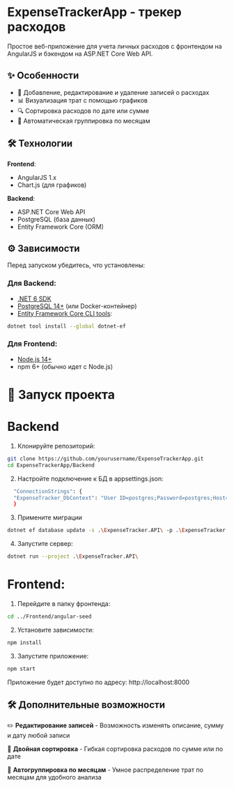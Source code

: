 # ExpenseTrackerApp - трекер расходов

Простое веб-приложение для учета личных расходов с фронтендом на AngularJS и бэкендом на ASP.NET Core Web API.

## ✨ Особенности

- 📝 Добавление, редактирование и удаление записей о расходах
- 📊 Визуализация трат с помощью графиков
- 🔍 Сортировка расходов по дате или сумме
- 📅 Автоматическая группировка по месяцам

## 🛠 Технологии

**Frontend**:
- AngularJS 1.x
- Chart.js (для графиков)

**Backend**:
- ASP.NET Core Web API
- PostgreSQL (база данных)
- Entity Framework Core (ORM)

## ⚙️ Зависимости

Перед запуском убедитесь, что установлены:

### Для Backend:
- [.NET 6 SDK](https://dotnet.microsoft.com/download)
- [PostgreSQL 14+](https://www.postgresql.org/download/) (или Docker-контейнер)
- [Entity Framework Core CLI tools](https://docs.microsoft.com/ef/core/cli/dotnet):
  
```sh
dotnet tool install --global dotnet-ef
```
  ### Для Frontend:
- [Node.js 14+](https://nodejs.org/)
- npm 6+ (обычно идет с Node.js)
  
# 🚀 Запуск проекта
# Backend
  1. Клонируйте репозиторий:
```sh
git clone https://github.com/yourusername/ExpenseTrackerApp.git
cd ExpenseTrackerApp/Backend
```

2. Настройте подключение к БД в appsettings.json:
```sh
  "ConnectionStrings": {
  "ExpenseTracker_DbContext": "User ID=postgres;Password=postgres;Host=localhost;Port=5432;Database=ExpenseTrackerDB;"
  }
```
3. Примените миграции
```sh
dotnet ef database update -s .\ExpenseTracker.API\ -p .\ExpenseTracker.DataBase\
```
4. Запустите сервер:
```sh
dotnet run --project .\ExpenseTracker.API\
```

# Frontend:
1. Перейдите в папку фронтенда:
```sh
cd ../Frontend/angular-seed
```

2. Установите зависимости:
```sh
npm install
```
3. Запустите приложение:
```sh
npm start
```
Приложение будет доступно по адресу: http://localhost:8000

## 🛠 Дополнительные возможности

✏️ **Редактирование записей** - Возможность изменять описание, сумму и дату любой записи

🔄 **Двойная сортировка** - Гибкая сортировка расходов по сумме или по дате

📅 **Автогруппировка по месяцам** - Умное распределение трат по месяцам для удобного анализа


